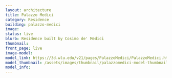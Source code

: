 ```yaml
---
layout: architecture
title: Palazzo Medici
category: Residence
building: palazzo-medici
image: 
status: live
blurb: Residence built by Cosimo de' Medici
thumbnail: 
front_page: live
image-model: 
model_link: https://3d.wlu.edu/v21/pages/PalazzoMedici/PalazzoMedici.html
model_thumbnail: /assets/images/thumbnail/palazzomedici-model-thumbnail.png
model_info: 
---
```

